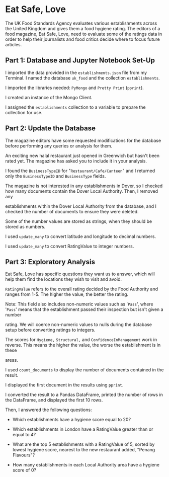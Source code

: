 # Eat Safe, Love

The UK Food Standards Agency evaluates various establishments across the United Kingdom and gives them a food hygiene rating. The editors of a food magazine, Eat Safe, Love, need to evaluate some of the ratings data in order to help their journalists and food critics decide where to focus future articles.

## Part 1: Database and Jupyter Notebook Set-Up

I imported the data provided in the `establishments.json` file from my Terminal. I named the database `uk_food` and the collection `establishments`. 

I imported the libraries needed: `PyMongo` and `Pretty Print` (`pprint`).

I created an instance of the Mongo Client.

I assigned the `establishments` collection to a variable to prepare the collection for use.

## Part 2: Update the Database

The magazine editors have some requested modifications for the database before performing any queries or analysis for them. 

An exciting new halal restaurant just opened in Greenwich but hasn't been rated yet. The magazine has asked you to include it in your analysis. 

I found the `BusinessTypeID` for "`Restaurant/Cafe/Canteen`" and I returned only the `BusinessTypeID` and `BusinessType` fields.


The magazine is not interested in any establishments in Dover, so I checked how many documents contain the Dover Local Authority. Then, I removed any 

establishments within the Dover Local Authority from the database, and I checked the number of documents to ensure they were deleted.

Some of the number values are stored as strings, when they should be stored as numbers.

I used `update_many` to convert latitude and longitude to decimal numbers.

I used `update_many` to convert RatingValue to integer numbers.

## Part 3: Exploratory Analysis

Eat Safe, Love has specific questions they want us to answer, which will help them find the locations they wish to visit and avoid.

`RatingValue` refers to the overall rating decided by the Food Authority and ranges from 1-5. The higher the value, the better the rating.

Note: This field also includes non-numeric values such as '`Pass`', where '`Pass`' means that the establishment passed their inspection but isn't given a number 

rating. We will coerce non-numeric values to nulls during the database setup before converting ratings to integers.

The scores for `Hygiene,` `Structural,` and `ConfidenceInManagement` work in reverse. This means the higher the value, the worse the establishment is in these 

areas.

I used `count_documents` to display the number of documents contained in the result.

I displayed the first document in the results using `pprint`.

I converted the result to a Pandas DataFrame, printed the number of rows in the DataFrame, and displayed the first 10 rows.

Then, I answered the following questions:

- Which establishments have a hygiene score equal to 20?

- Which establishments in London have a RatingValue greater than or equal to 4?

- What are the top 5 establishments with a RatingValue of 5, sorted by lowest hygiene score, nearest to the new restaurant added, "Penang Flavours"?

- How many establishments in each Local Authority area have a hygiene score of 0? 



